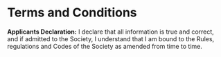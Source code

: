 # Terms and Conditions

**Applicants Declaration:** I declare that all information is true and correct, and if admitted to the Society, I understand that I am bound to the Rules, regulations and Codes of the Society as amended from time to time.